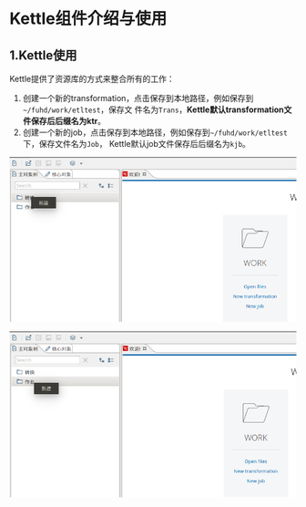 Kettle组件介绍与使用
================================================================================
## 1.Kettle使用
Kettle提供了资源库的方式来整合所有的工作：
1. 创建一个新的transformation，点击保存到本地路径，例如保存到`~/fuhd/work/etltest`，保存文
件名为`Trans`，**Kettle默认transformation文件保存后后缀名为ktr**。
2. 创建一个新的job，点击保存到本地路径，例如保存到`~/fuhd/work/etltest`下，保存文件名为`Job`，
Kettle默认job文件保存后后缀名为`kjb`。

![创建转换](img/3.png)

![创建作业](img/4.png)
